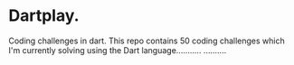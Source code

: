 # Dartplay.
Coding challenges in dart.
This repo contains 50 coding challenges which I'm currently solving using the Dart language........... ..........
